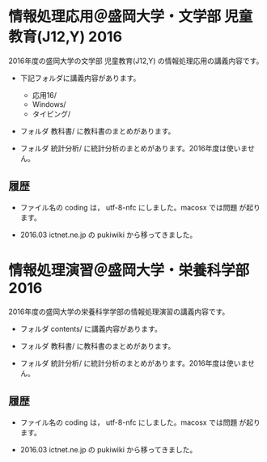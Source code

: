 # 情報処理応用＠盛岡大学・文学部 児童教育(J12,Y) 2016
2016年度の盛岡大学の文学部 児童教育(J12,Y) の情報処理応用の講義内容です。

- 下記フォルダに講義内容があります。
  - 応用16/
  - Windows/
  - タイピング/

- フォルダ 教科書/ に教科書のまとめがあります。

- フォルダ 統計分析/ に統計分析のまとめがあります。2016年度は使いませ
  ん。
  

## 履歴

- ファイル名の coding は， utf-8-nfc にしました。macosx では問題
  が起ります。

- 2016.03 ictnet.ne.jp の pukiwiki から移ってきました。



# 情報処理演習＠盛岡大学・栄養科学部 2016

2016年度の盛岡大学の栄養科学学部の情報処理演習の講義内容です。



- フォルダ contents/ に講義内容があります。

- フォルダ 教科書/ に教科書のまとめがあります。

- フォルダ 統計分析/ に統計分析のまとめがあります。2016年度は使いませ
  ん。
  

## 履歴

- ファイル名の coding は， utf-8-nfc にしました。macosx では問題
  が起ります。

- 2016.03 ictnet.ne.jp の pukiwiki から移ってきました。





